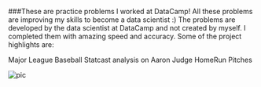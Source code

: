 
###These are practice problems I worked at DataCamp! All these problems are improving my skills to become a data scientist :) 
The problems are developed by the data scientist at DataCamp and not created by myself. I completed them with amazing speed and accuracy.
Some of the project highlights are:

Major League Baseball Statcast analysis on Aaron Judge HomeRun Pitches 

![pic](https://user-images.githubusercontent.com/44904887/56397799-f87e6380-6202-11e9-9e88-3b976acb9e84.png)
